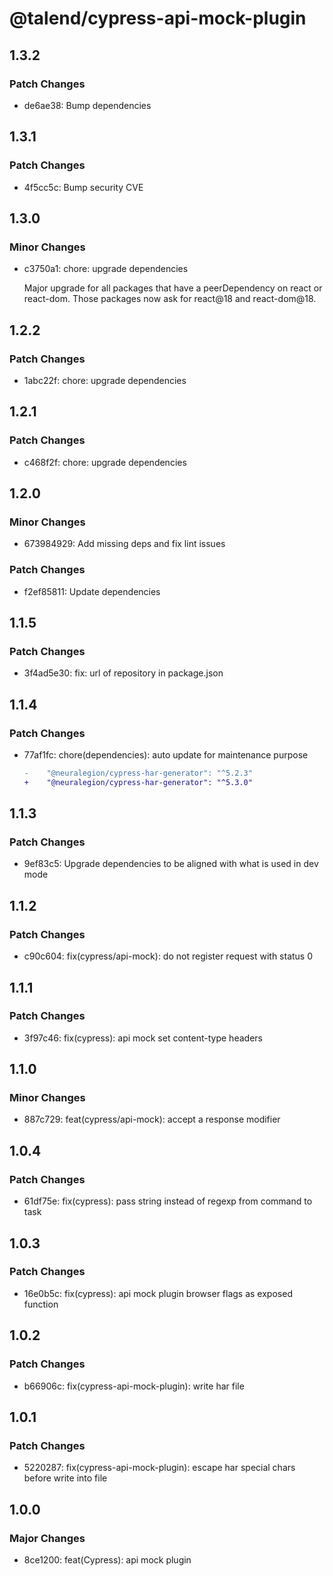 # @talend/cypress-api-mock-plugin

## 1.3.2

### Patch Changes

- de6ae38: Bump dependencies

## 1.3.1

### Patch Changes

- 4f5cc5c: Bump security CVE

## 1.3.0

### Minor Changes

- c3750a1: chore: upgrade dependencies

  Major upgrade for all packages that have a peerDependency on react or react-dom. Those packages now ask for react@18 and react-dom@18.

## 1.2.2

### Patch Changes

- 1abc22f: chore: upgrade dependencies

## 1.2.1

### Patch Changes

- c468f2f: chore: upgrade dependencies

## 1.2.0

### Minor Changes

- 673984929: Add missing deps and fix lint issues

### Patch Changes

- f2ef85811: Update dependencies

## 1.1.5

### Patch Changes

- 3f4ad5e30: fix: url of repository in package.json

## 1.1.4

### Patch Changes

- 77af1fc: chore(dependencies): auto update for maintenance purpose

  ```diff
  -    "@neuralegion/cypress-har-generator": "^5.2.3"
  +    "@neuralegion/cypress-har-generator": "^5.3.0"
  ```

## 1.1.3

### Patch Changes

- 9ef83c5: Upgrade dependencies to be aligned with what is used in dev mode

## 1.1.2

### Patch Changes

- c90c604: fix(cypress/api-mock): do not register request with status 0

## 1.1.1

### Patch Changes

- 3f97c46: fix(cypress): api mock set content-type headers

## 1.1.0

### Minor Changes

- 887c729: feat(cypress/api-mock): accept a response modifier

## 1.0.4

### Patch Changes

- 61df75e: fix(cypress): pass string instead of regexp from command to task

## 1.0.3

### Patch Changes

- 16e0b5c: fix(cypress): api mock plugin browser flags as exposed function

## 1.0.2

### Patch Changes

- b66906c: fix(cypress-api-mock-plugin): write har file

## 1.0.1

### Patch Changes

- 5220287: fix(cypress-api-mock-plugin): escape har special chars before write into file

## 1.0.0

### Major Changes

- 8ce1200: feat(Cypress): api mock plugin
